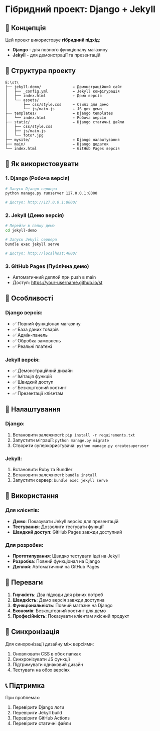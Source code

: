 # Гібридний проект: Django + Jekyll

## 🎯 Концепція

Цей проект використовує **гібридний підхід**:
- **Django** - для повного функціоналу магазину
- **Jekyll** - для демонстрації та презентацій

## 📁 Структура проекту

```
E:\st\
├── jekyll-demo/              ← Демонстраційний сайт
│   ├── _config.yml           ← Jekyll конфігурація
│   ├── index.html            ← Демо версія
│   └── assets/
│       ├── css/style.css     ← Стилі для демо
│       └── js/main.js        ← JS для демо
├── templates/                ← Django templates
│   └── index.html            ← Робоча версія
├── static/                   ← Django статичні файли
│   ├── css/style.css
│   ├── js/main.js
│   └── foto*.jpg
├── mysite/                   ← Django налаштування
├── main/                     ← Django додаток
└── index.html                ← GitHub Pages версія
```

## 🚀 Як використовувати

### 1. Django (Робоча версія)
```bash
# Запуск Django сервера
python manage.py runserver 127.0.0.1:8000

# Доступ: http://127.0.0.1:8000/
```

### 2. Jekyll (Демо версія)
```bash
# Перейти в папку демо
cd jekyll-demo

# Запуск Jekyll сервера
bundle exec jekyll serve

# Доступ: http://localhost:4000/
```

### 3. GitHub Pages (Публічна демо)
- Автоматичний деплой при push в main
- Доступ: https://your-username.github.io/st

## 🎨 Особливості

### Django версія:
- ✅ Повний функціонал магазину
- ✅ База даних товарів
- ✅ Адмін-панель
- ✅ Обробка замовлень
- ✅ Реальні платежі

### Jekyll версія:
- ✅ Демонстраційний дизайн
- ✅ Імітація функцій
- ✅ Швидкий доступ
- ✅ Безкоштовний хостинг
- ✅ Презентації клієнтам

## 🔧 Налаштування

### Django:
1. Встановити залежності: `pip install -r requirements.txt`
2. Запустити міграції: `python manage.py migrate`
3. Створити суперкористувача: `python manage.py createsuperuser`

### Jekyll:
1. Встановити Ruby та Bundler
2. Встановити залежності: `bundle install`
3. Запустити сервер: `bundle exec jekyll serve`

## 📱 Використання

### Для клієнтів:
- **Демо**: Показувати Jekyll версію для презентацій
- **Тестування**: Дозволити тестувати функції
- **Швидкий доступ**: GitHub Pages завжди доступний

### Для розробки:
- **Прототипування**: Швидко тестувати ідеї на Jekyll
- **Розробка**: Повний функціонал на Django
- **Деплой**: Автоматичний на GitHub Pages

## 🎯 Переваги

1. **Гнучкість**: Два підходи для різних потреб
2. **Швидкість**: Демо версія завжди доступна
3. **Функціональність**: Повний магазин на Django
4. **Економія**: Безкоштовний хостинг для демо
5. **Професійність**: Показувати клієнтам якісний продукт

## 🔄 Синхронізація

Для синхронізації дизайну між версіями:
1. Оновлювати CSS в обох папках
2. Синхронізувати JS функції
3. Підтримувати однаковий дизайн
4. Тестувати на обох версіях

## 📞 Підтримка

При проблемах:
1. Перевірити Django логи
2. Перевірити Jekyll build
3. Перевірити GitHub Actions
4. Перевірити статичні файли
